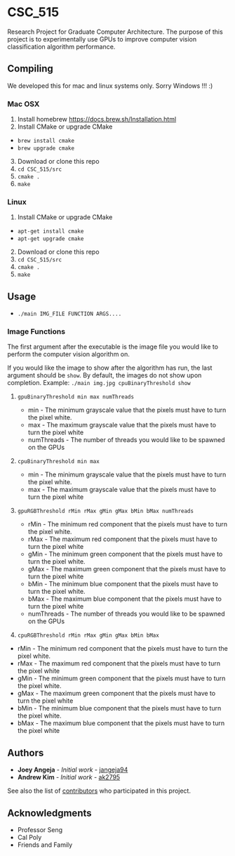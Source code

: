 # CSC_515
Research Project for Graduate Computer Architecture. The purpose of this project is to experimentally use GPUs to improve computer vision classification algorithm performance.

## Compiling

We developed this for mac and linux systems only. Sorry Windows !!! :)

### Mac OSX
1. Install homebrew
  https://docs.brew.sh/Installation.html
2. Install CMake or upgrade CMake
  * ```brew install cmake```
  * ```brew upgrade cmake```
3. Download or clone this repo
4. ```cd CSC_515/src```
5. ```cmake .```
6. ```make```

### Linux
1. Install CMake or upgrade CMake
  * ```apt-get install cmake```
  * ```apt-get upgrade cmake```
2. Download or clone this repo
3. ```cd CSC_515/src```
4. ```cmake .```
5. ```make```


## Usage

* ```./main IMG_FILE FUNCTION ARGS....```

### Image Functions
The first argument after the executable is the image file you would like to
perform the computer vision algorithm on.


If you would like the image to show after the algorithm has run, the last
argument should be ```show```. By default, the images do not show upon
completion. Example: ```./main img.jpg cpuBinaryThreshold show```

1. ```gpuBinaryThreshold min max numThreads```
    * min - The minimum grayscale value that the pixels must have to turn the
    pixel white.
    * max - The maximum grayscale value that the pixels must have to turn the
    pixel white
    * numThreads - The number of threads you would like to be spawned on the GPUs

2. ```cpuBinaryThreshold min max```
    * min - The minimum grayscale value that the pixels must have to turn the
    pixel white.
    * max - The maximum grayscale value that the pixels must have to turn the
    pixel white

3. ```gpuRGBThreshold rMin rMax gMin gMax bMin bMax numThreads```
    * rMin - The minimum red component that the pixels must have to turn the
    pixel white.
    * rMax - The maximum red component that the pixels must have to turn the
    pixel white
    * gMin - The minimum green component that the pixels must have to turn the
    pixel white.
    * gMax - The maximum green component that the pixels must have to turn the
    pixel white
    * bMin - The minimum blue component that the pixels must have to turn the
    pixel white.
    * bMax - The maximum blue component that the pixels must have to turn the
    pixel white
    * numThreads - The number of threads you would like to be spawned on the GPUs

4. ```cpuRGBThreshold rMin rMax gMin gMax bMin bMax```
  * rMin - The minimum red component that the pixels must have to turn the
    pixel white.
  * rMax - The maximum red component that the pixels must have to turn the
    pixel white
  * gMin - The minimum green component that the pixels must have to turn the
    pixel white.
  * gMax - The maximum green component that the pixels must have to turn the
    pixel white
  * bMin - The minimum blue component that the pixels must have to turn the
    pixel white.
  * bMax - The maximum blue component that the pixels must have to turn the
    pixel white



## Authors

* **Joey Angeja** - *Initial work* - [jangeja94](https://github.com/jangeja94)
* **Andrew Kim** - *Initial work* - [ak2795](https://github.com/ak2795)

See also the list of [contributors](https://github.com/jangeja94/SqliteCaching/contributors) who participated in this project.

## Acknowledgments

* Professor Seng
* Cal Poly
* Friends and Family
